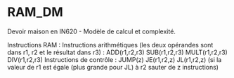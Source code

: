 # RAM_DM
Devoir maison en IN620 - Modèle de calcul et complexité.

Instructions RAM :
Instructions arithmétiques (les deux opérandes sont dans r1, r2 et le résultat dans r3) :
    ADD(r1,r2,r3)
    SUB(r1,r2,r3)
    MULT(r1,r2,r3)
    DIV(r1,r2,r3)
Instructions de contrôle :
    JUMP(z)
    JE(r1,r2,z)
    JL(r1,r2,z) (si la valeur de r1 est égale (plus grande pour JL) à r2 sauter de z instructions)
